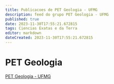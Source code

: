 ```yaml
---
title: Publicacoes de PET Geologia - UFMG
description: feed do grupo PET Geologia - UFMG
published: true
date: 2023-11-30T17:55:21.672815
tags: Ciencias Exatas e da Terra
editor: markdown
dateCreated: 2023-11-30T17:55:21.672815
---
```


# PET Geologia
[PET Geologia - UFMG](/grupo/225PETGeologiaUFMG.md)